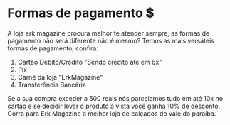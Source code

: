 # Formas de pagamento :heavy_dollar_sign:

A loja erk magazine procura melhor te atender sempre,  as formas de pagamento não será diferente não é mesmo? Temos as mais versáteis formas de pagamento, confira:

1. Cartão Debito/Crédito "Sendo crédito até em 6x"
2. Pix
3. Carnê da loja "ErkMagazine"
4. Transferência Bancária

Se a sua compra exceder a 500 reais nós parcelamos tudo em até 10x no cartão e se decidir levar o produto á vista você ganha 10% de desconto. Corra para Erk Magazine a melhor loja de calçados do vale do paraíba.
